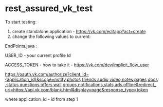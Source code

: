 # rest_assured_vk_test

To start testing:
1) create standalone application - https://vk.com/editapp?act=create
2) change the following values to current:

EndPoints.java :

USER_ID - your current profile Id

ACCESS_TOKEN - how to take it - https://vk.com/dev/implicit_flow_user

https://oauth.vk.com/authorize?client_id={application_id}&scope=notify,photos,friends,audio,video,notes,pages,docs,status,questions,offers,wall,groups,notifications,stats,ads,offline&redirect_uri=https://api.vk.com/blank.html&display=page&response_type=token

where application_id - id from step 1

